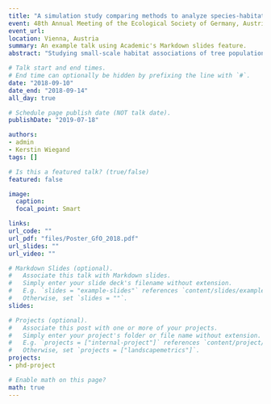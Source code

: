 ```yaml
---
title: "A simulation study comparing methods to analyze species-habitat associations of forest trees"
event: 48th Annual Meeting of the Ecological Society of Germany, Austria and Switzerland
event_url:
location: Vienna, Austria
summary: An example talk using Academic's Markdown slides feature.
abstract: "Studying small-scale habitat associations of tree populations can give insights into the importance of abiotic processes shaping the spatial patterning them. There is no consensus about the importance of abiotic processes for these patterns. Apart from ecological reasons, the perceived strength of species-habitat associations may also depend on the methods used. Therefore, we analyzed species-habitat associations of simulated patterns using methods proposed in the literature and one novel method, namely pattern reconstruction."

# Talk start and end times.
# End time can optionally be hidden by prefixing the line with `#`.
date: "2018-09-10"
date_end: "2018-09-14"
all_day: true

# Schedule page publish date (NOT talk date).
publishDate: "2019-07-18"

authors:
- admin
- Kerstin Wiegand
tags: []

# Is this a featured talk? (true/false)
featured: false

image:
  caption:
  focal_point: Smart

links:
url_code: ""
url_pdf: "files/Poster_GfO_2018.pdf"
url_slides: ""
url_video: ""

# Markdown Slides (optional).
#   Associate this talk with Markdown slides.
#   Simply enter your slide deck's filename without extension.
#   E.g. `slides = "example-slides"` references `content/slides/example-slides.md`.
#   Otherwise, set `slides = ""`.
slides:

# Projects (optional).
#   Associate this post with one or more of your projects.
#   Simply enter your project's folder or file name without extension.
#   E.g. `projects = ["internal-project"]` references `content/project/deep-learning/index.md`.
#   Otherwise, set `projects = ["landscapemetrics"]`.
projects:
- phd-project

# Enable math on this page?
math: true
---
```

